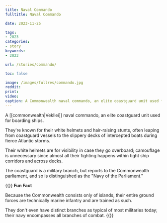 ```yaml
---
title: Naval Commando
fulltitle: Naval Commando

date: 2023-11-25

tags:
- 2023
categories:
- story
keywords:
- 2023

url: /stories/commando/

toc: false

image: /images/fullres/commando.jpg
reddit:
print:
video:
caption: A Commonwealth naval commando, an elite coastguard unit used for boarding ships.
---
```

A [[commonwealth|Vekllei]] naval commando, an elite coastguard unit used for boarding ships.

They're known for their white helmets and hair-raising stunts, often leaping from coastguard vessels to the slippery decks of intercepted boats during fierce Atlantic storms.

Their white helmets are for visibility in case they go overboard; camouflage is unnecessary since almost all their fighting happens within tight ship corridors and across decks.

The coastguard is a military branch, but reports to the Commonwealth parliament, and so is distinguished as the "Navy of the Parliament."

{{<note>}}
**Fun Fact**

Because the Commonwealth consists only of islands, their entire ground forces are technically marine infantry and are trained as such.

They don't even have distinct branches as typical of most militaries today; their navy encompasses all branches of combat.
{{</note>}}